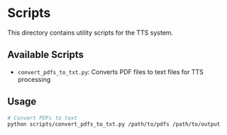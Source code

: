 # Scripts

This directory contains utility scripts for the TTS system.

## Available Scripts

- `convert_pdfs_to_txt.py`: Converts PDF files to text files for TTS processing

## Usage

```bash
# Convert PDFs to text
python scripts/convert_pdfs_to_txt.py /path/to/pdfs /path/to/output
```